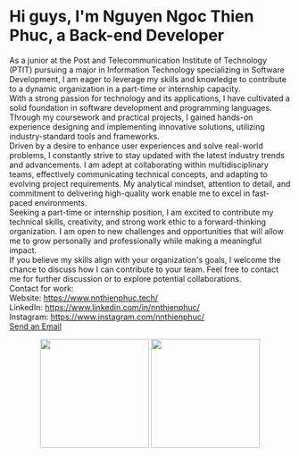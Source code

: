 <div class="personal">
<h1>Hi guys, I'm Nguyen Ngoc Thien Phuc, a Back-end Developer</h3>
<p>As a junior at the Post and Telecommunication Institute of Technology (PTIT) pursuing a major in Information Technology specializing in Software Development, I am eager to leverage my skills and knowledge to contribute to a dynamic organization in a part-time or internship capacity.
<br>
With a strong passion for technology and its applications, I have cultivated a solid foundation in software development and programming languages. Through my coursework and practical projects, I gained hands-on experience designing and implementing innovative solutions, utilizing industry-standard tools and frameworks.
<br>
Driven by a desire to enhance user experiences and solve real-world problems, I constantly strive to stay updated with the latest industry trends and advancements. I am adept at collaborating within multidisciplinary teams, effectively communicating technical concepts, and adapting to evolving project requirements. My analytical mindset, attention to detail, and commitment to delivering high-quality work enable me to excel in fast-paced environments.
<br>
Seeking a part-time or internship position, I am excited to contribute my technical skills, creativity, and strong work ethic to a forward-thinking organization. I am open to new challenges and opportunities that will allow me to grow personally and professionally while making a meaningful impact.
<br>
If you believe my skills align with your organization's goals, I welcome the chance to discuss how I can contribute to your team. Feel free to contact me for further discussion or to explore potential collaborations.
<br>
Contact for work:
<br>
Website: <a href="https://www.nnthienphuc.tech/">https://www.nnthienphuc.tech/</a>
<br>
LinkedIn: <a href="https://www.linkedin.com/in/nnthienphuc/">https://www.linkedin.com/in/nnthienphuc/</a>
<br>
Instagram: <a href="https://www.instagram.com/nnthienphuc/">https://www.instagram.com/nnthienphuc/</a>
<br>
<a href="mailto:nnthienphuc@gmail.com">Send an Email</a>
</p>

</div>
<div class ="github-repo" align="center" style="display: inline_block">
  <img height="195em" src="https://github-readme-stats.vercel.app/api?username=nnthienphuc&theme=dracula&show_icons=true&hide_border=false&count_private=true">
  <img height="195em" src="https://github-readme-stats.vercel.app/api/top-langs/?username=nnthienphuc&theme=dracula&show_icons=true&hide_border=false&layout=compact">
</div>

<!--
**nnthienphuc/nnthienphuc** is a ✨ _special_ ✨ repository because its `README.md` (this file) appears on your GitHub profile.

Here are some ideas to get you started:

- 🔭 I’m currently working on ...
- 🌱 I’m currently learning ...
- 👯 I’m looking to collaborate on ...
- 🤔 I’m looking for help with ...
- 💬 Ask me about ...
- 📫 How to reach me: ...
- 😄 Pronouns: ...
- ⚡ Fun fact: ...
-->
